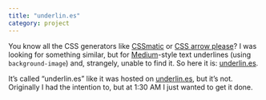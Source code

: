 ```yaml
---
title: "underlin.es"
category: project
---
```


You know all the CSS generators like [CSSmatic](http://www.cssmatic.com/) or [CSS arrow please](http://cssarrowplease.com/)? I was looking for something similar, but for [Medium](https://medium.com/)-style text underlines (using `background-image`) and, strangely, unable to find it. So here it is: [underlin.es](http://prayerslayer.github.io/underlines/).

It’s called “underlin.es” like it was hosted on [underlin.es](http://underlin.es/), but it’s not. Originally I had the intention to, but at 1:30 AM I just wanted to get it done.